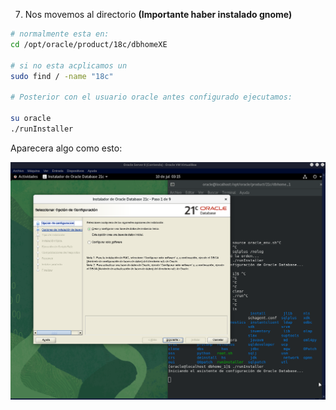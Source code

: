 
7. Nos movemos al directorio **(Importante haber instalado gnome)**

```bash
# normalmente esta en: 
cd /opt/oracle/product/18c/dbhomeXE

# si no esta acplicamos un 
sudo find / -name "18c"

# Posterior con el usuario oracle antes configurado ejecutamos:

su oracle
./runInstaller 
```
Aparecera algo como esto:

![texto](/img/Captura%20de%20pantalla_2023-07-10_10-21-47.png)
